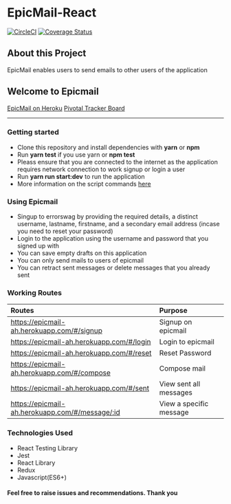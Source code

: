 # EpicMail-React

[![CircleCI](https://circleci.com/gh/tolumide-ng/EpicMail-React/tree/develop.svg?style=svg)](https://circleci.com/gh/tolumide-ng/EpicMail-React/tree/develop) [![Coverage Status](https://coveralls.io/repos/github/tolumide-ng/EpicMail-React/badge.svg?branch=develop)](https://coveralls.io/github/tolumide-ng/EpicMail-React?branch=develop)

## About this Project

EpicMail enables users to send emails to other users of the application

## Welcome to Epicmail

[EpicMail on Heroku](https://epicmail-ah.herokuapp.com/#/)
[Pivotal Tracker Board](https://www.pivotaltracker.com/n/projects/2372089)

---

### Getting started

- Clone this repository and install dependencies with **yarn** or **npm**
- Run **yarn test** if you use yarn or **npm test**
- Pleass ensure that you are connected to the internet as the application requires network connection to work signup or login a user
- Run **yarn run start:dev** to run the application
- More information on the script commands [here](https://github.com/tolumide-ng/EpicMail-React/blob/develop/package.json)

### Using Epicmail

- Singup to errorswag by providing the required details, a distinct username, lastname, firstname, and a secondary email address (incase you need to reset your password)
- Login to the application using the username and password that you signed up with
- You can save empty drafts on this application
- You can only send mails to users of epicmail
- You can retract sent messages or delete messages that you already sent

### Working Routes

| Routes                                          | Purpose                 |
| :---------------------------------------------- | :---------------------- |
| https://epicmail-ah.herokuapp.com/#/signup      | Signup on epicmail      |
| https://epicmail-ah.herokuapp.com/#/login       | Login to epicmail       |
| https://epicmail-ah.herokuapp.com/#/reset       | Reset Password          |
| https://epicmail-ah.herokuapp.com/#/compose     | Compose mail            |
| https://epicmail-ah.herokuapp.com/#/sent        | View sent all messages  |
| https://epicmail-ah.herokuapp.com/#/message/:id | View a specific message |

### Technologies Used

- React Testing Library
- Jest
- React Library
- Redux
- Javascript(ES6+)

#### Feel free to raise issues and recommendations. Thank you
